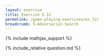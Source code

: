```yaml
---
layout: exercise
title: Exercise 5.12
permalink: /game-playing-exercises/ex_12/
breadcrumb: 5-Adversarial-Search
---
```


{% include mathjax_support %}

<div><i class="arrow-up loader" data-chapter="game-playing-exercises" data-exercise="ex_12" data-rating="0"></i></div>
{% include_relative question.md %}
